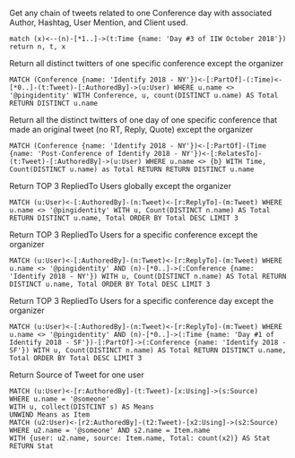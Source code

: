 
Get any chain of tweets related to one Conference day with associated Author, Hashtag, User Mention, and Client used.

```
match (x)<--(n)-[*1..]->(t:Time {name: 'Day #3 of IIW October 2018'}) return n, t, x
```

Return all distinct twitters of one specific conference except the organizer

```
MATCH (Conference {name: 'Identify 2018 - NY'})<-[:PartOf]-(:Time)<-[*0..]-(t:Tweet)-[:AuthoredBy]->(u:User) WHERE u.name <> '@pingidentity' WITH Conference, u, count(DISTINCT u.name) AS Total RETURN DISTINCT u.name
```

Return all the distinct twitters of one day of one specific conference that made an original tweet (no RT, Reply, Quote) except the organizer
```
MATCH (Conference {name: 'Identify 2018 - NY'})<-[:PartOf]-(Time {name: 'Post-Conference of Identify 2018 - NY'})<-[:RelatesTo]-(t:Tweet)-[:AuthoredBy]->(u:User) WHERE u.name <> {b} WITH Time, Count(DISTINCT u.name) as Total RETURN RETURN DISTINCT u.name
```

Return TOP 3 RepliedTo Users globally except the organizer

```
MATCH (u:User)<-[:AuthoredBy]-(n:Tweet)<-[r:ReplyTo]-(m:Tweet) WHERE u.name <> '@pingidentity' WITH u, Count(DISTINCT n.name) AS Total RETURN DISTINCT u.name, Total ORDER BY Total DESC LIMIT 3
```

Return TOP 3 RepliedTo Users for a specific conference except the organizer
```
MATCH (u:User)<-[:AuthoredBy]-(n:Tweet)<-[r:ReplyTo]-(m:Tweet) WHERE u.name <> '@pingidentity' AND (n)-[*0..]->(:Conference {name: 'Identify 2018 - NY'}) WITH u, Count(DISTINCT n.name) AS Total RETURN DISTINCT u.name, Total ORDER BY Total DESC LIMIT 3
```

Return TOP 3 RepliedTo Users for a specific conference day except the organizer
```
MATCH (u:User)<-[:AuthoredBy]-(n:Tweet)<-[r:ReplyTo]-(m:Tweet) WHERE u.name <> '@pingidentity' AND (n)-[*0..]->(:Time {name: 'Day #1 of Identify 2018 - SF'})-[:PartOf]->(:Conference {name: 'Identify 2018 - SF'}) WITH u, Count(DISTINCT n.name) AS Total RETURN DISTINCT u.name, Total ORDER BY Total DESC LIMIT 3
```

Return Source of Tweet for one user
```
MATCH (u:User)<-[r:AuthoredBy]-(t:Tweet)-[x:Using]->(s:Source)
WHERE u.name = '@someone'
WITH u, collect(DISTCINT s) AS Means
UNWIND Means as Item
MATCH (u2:User)<-[r2:AuthoredBy]-(t2:Tweet)-[x2:Using]->(s2:Source)
WHERE u2.name = '@someone' AND s2.name = Item.name
WITH {user: u2.name, source: Item.name, Total: count(x2)} AS Stat
RETURN Stat
```